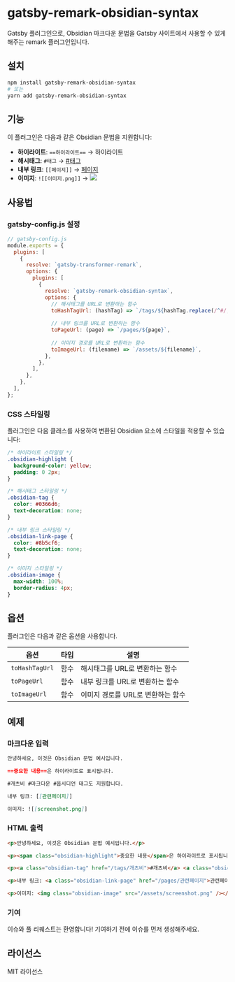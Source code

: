 # gatsby-remark-obsidian-syntax

Gatsby 플러그인으로, Obsidian 마크다운 문법을 Gatsby 사이트에서 사용할 수 있게 해주는 remark 플러그인입니다.

## 설치

```bash
npm install gatsby-remark-obsidian-syntax
# 또는
yarn add gatsby-remark-obsidian-syntax
```

## 기능

이 플러그인은 다음과 같은 Obsidian 문법을 지원합니다:

- **하이라이트**: `==하이라이트==` → <span class="obsidian-highlight">하이라이트</span>
- **해시태그**: `#태그` → <a class="obsidian-tag" href="/tags/태그">#태그</a>
- **내부 링크**: `[[페이지]]` → <a class="obsidian-link-page" href="/pages/페이지">페이지</a>
- **이미지**: `![[이미지.png]]` → <img class="obsidian-image" src="/assets/이미지.png" />

## 사용법

### gatsby-config.js 설정

```javascript
// gatsby-config.js
module.exports = {
  plugins: [
    {
      resolve: `gatsby-transformer-remark`,
      options: {
        plugins: [
          {
            resolve: `gatsby-remark-obsidian-syntax`,
            options: {
              // 해시태그를 URL로 변환하는 함수
              toHashTagUrl: (hashTag) => `/tags/${hashTag.replace(/^#/, '')}`,
              
              // 내부 링크를 URL로 변환하는 함수
              toPageUrl: (page) => `/pages/${page}`,
              
              // 이미지 경로를 URL로 변환하는 함수
              toImageUrl: (filename) => `/assets/${filename}`,
            },
          },
        ],
      },
    },
  ],
};
```

### CSS 스타일링

플러그인은 다음 클래스를 사용하여 변환된 Obsidian 요소에 스타일을 적용할 수 있습니다:

```css
/* 하이라이트 스타일링 */
.obsidian-highlight {
  background-color: yellow;
  padding: 0 2px;
}

/* 해시태그 스타일링 */
.obsidian-tag {
  color: #0366d6;
  text-decoration: none;
}

/* 내부 링크 스타일링 */
.obsidian-link-page {
  color: #8b5cf6;
  text-decoration: none;
}

/* 이미지 스타일링 */
.obsidian-image {
  max-width: 100%;
  border-radius: 4px;
}
```

## 옵션

플러그인은 다음과 같은 옵션을 사용합니다.

| 옵션 | 타입 | 설명 |
|------|------|------|
| `toHashTagUrl` | 함수 | 해시태그를 URL로 변환하는 함수 |
| `toPageUrl` | 함수 | 내부 링크를 URL로 변환하는 함수 |
| `toImageUrl` | 함수 | 이미지 경로를 URL로 변환하는 함수 |

## 예제

### 마크다운 입력

```markdown
안녕하세요, 이것은 Obsidian 문법 예시입니다.

==중요한 내용==은 하이라이트로 표시됩니다.

#개츠비 #마크다운 #옵시디언 태그도 지원합니다.

내부 링크: [[관련페이지]]

이미지: ![[screenshot.png]]
```

### HTML 출력

```html
<p>안녕하세요, 이것은 Obsidian 문법 예시입니다.</p>

<p><span class="obsidian-highlight">중요한 내용</span>은 하이라이트로 표시됩니다.</p>

<p><a class="obsidian-tag" href="/tags/개츠비">#개츠비</a> <a class="obsidian-tag" href="/tags/마크다운">#마크다운</a> <a class="obsidian-tag" href="/tags/옵시디언">#옵시디언</a> 태그도 지원합니다.</p>

<p>내부 링크: <a class="obsidian-link-page" href="/pages/관련페이지">관련페이지</a></p>

<p>이미지: <img class="obsidian-image" src="/assets/screenshot.png" /></p>
```

### 기여

이슈와 풀 리퀘스트는 환영합니다! 기여하기 전에 이슈를 먼저 생성해주세요.

## 라이선스

MIT 라이선스
